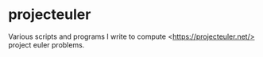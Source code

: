 # projecteuler
Various scripts and programs I write to compute &lt;https://projecteuler.net/> project euler problems.

